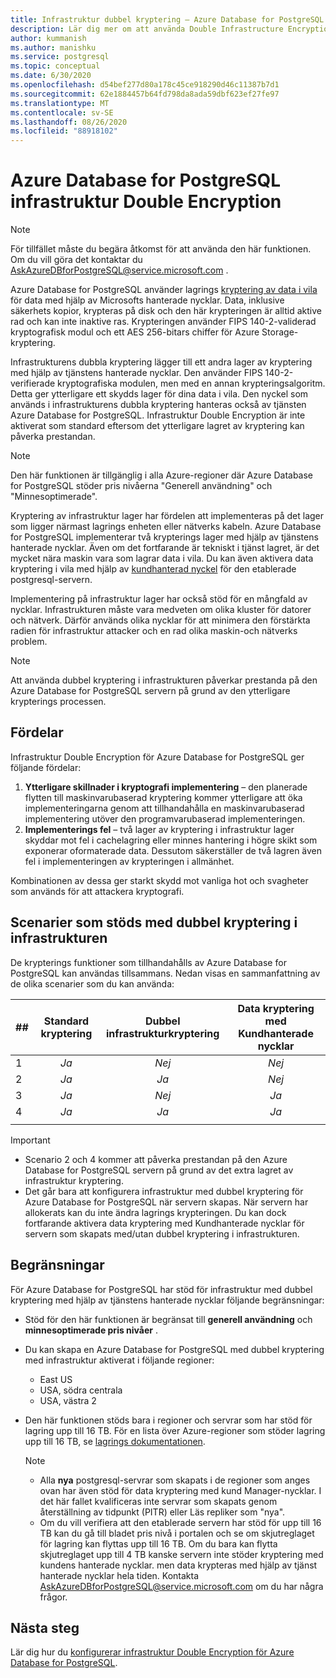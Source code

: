 ```yaml
---
title: Infrastruktur dubbel kryptering – Azure Database for PostgreSQL
description: Lär dig mer om att använda Double Infrastructure Encryption för att lägga till ett andra lager av kryptering med en tjänst hanterade nycklar.
author: kummanish
ms.author: manishku
ms.service: postgresql
ms.topic: conceptual
ms.date: 6/30/2020
ms.openlocfilehash: d54bef277d80a178c45ce918290d46c11387b7d1
ms.sourcegitcommit: 62e1884457b64fd798da8ada59dbf623ef27fe97
ms.translationtype: MT
ms.contentlocale: sv-SE
ms.lasthandoff: 08/26/2020
ms.locfileid: "88918102"
---
```

# <a name="azure-database-for-postgresql-infrastructure-double-encryption"></a>Azure Database for PostgreSQL infrastruktur Double Encryption

> [!NOTE]
> För tillfället måste du begära åtkomst för att använda den här funktionen. Om du vill göra det kontaktar du AskAzureDBforPostgreSQL@service.microsoft.com .

Azure Database for PostgreSQL använder lagrings [kryptering av data i vila](concepts-security.md#at-rest) för data med hjälp av Microsofts hanterade nycklar. Data, inklusive säkerhets kopior, krypteras på disk och den här krypteringen är alltid aktive rad och kan inte inaktive ras. Krypteringen använder FIPS 140-2-validerad kryptografisk modul och ett AES 256-bitars chiffer för Azure Storage-kryptering.

Infrastrukturens dubbla kryptering lägger till ett andra lager av kryptering med hjälp av tjänstens hanterade nycklar. Den använder FIPS 140-2-verifierade kryptografiska modulen, men med en annan krypteringsalgoritm. Detta ger ytterligare ett skydds lager för dina data i vila. Den nyckel som används i infrastrukturens dubbla kryptering hanteras också av tjänsten Azure Database for PostgreSQL. Infrastruktur Double Encryption är inte aktiverat som standard eftersom det ytterligare lagret av kryptering kan påverka prestandan.

> [!NOTE]
> Den här funktionen är tillgänglig i alla Azure-regioner där Azure Database for PostgreSQL stöder pris nivåerna "Generell användning" och "Minnesoptimerade".

Kryptering av infrastruktur lager har fördelen att implementeras på det lager som ligger närmast lagrings enheten eller nätverks kabeln. Azure Database for PostgreSQL implementerar två krypterings lager med hjälp av tjänstens hanterade nycklar. Även om det fortfarande är tekniskt i tjänst lagret, är det mycket nära maskin vara som lagrar data i vila. Du kan även aktivera data kryptering i vila med hjälp av [kundhanterad nyckel](concepts-data-encryption-postgresql.md) för den etablerade postgresql-servern.  

Implementering på infrastruktur lager har också stöd för en mångfald av nycklar. Infrastrukturen måste vara medveten om olika kluster för datorer och nätverk. Därför används olika nycklar för att minimera den förstärkta radien för infrastruktur attacker och en rad olika maskin-och nätverks problem. 

> [!NOTE]
> Att använda dubbel kryptering i infrastrukturen påverkar prestanda på den Azure Database for PostgreSQL servern på grund av den ytterligare krypterings processen.

## <a name="benefits"></a>Fördelar

Infrastruktur Double Encryption för Azure Database for PostgreSQL ger följande fördelar:

1. **Ytterligare skillnader i kryptografi implementering** – den planerade flytten till maskinvarubaserad kryptering kommer ytterligare att öka implementeringarna genom att tillhandahålla en maskinvarubaserad implementering utöver den programvarubaserad implementeringen.
2. **Implementerings fel** – två lager av kryptering i infrastruktur lager skyddar mot fel i cachelagring eller minnes hantering i högre skikt som exponerar oformaterade data. Dessutom säkerställer de två lagren även fel i implementeringen av krypteringen i allmänhet.

Kombinationen av dessa ger starkt skydd mot vanliga hot och svagheter som används för att attackera kryptografi.

## <a name="supported-scenarios-with-infrastructure-double-encryption"></a>Scenarier som stöds med dubbel kryptering i infrastrukturen

De krypterings funktioner som tillhandahålls av Azure Database for PostgreSQL kan användas tillsammans. Nedan visas en sammanfattning av de olika scenarier som du kan använda:

|  ##   | Standard kryptering | Dubbel infrastrukturkryptering | Data kryptering med Kundhanterade nycklar  |
|:------|:------------------:|:--------------------------------:|:--------------------------------------------:|
| 1     | *Ja*              | *Nej*                             | *Nej*                                         |
| 2     | *Ja*              | *Ja*                            | *Nej*                                         |
| 3     | *Ja*              | *Nej*                             | *Ja*                                        |
| 4     | *Ja*              | *Ja*                            | *Ja*                                        |
|       |                    |                                  |                                              |

> [!Important]
> - Scenario 2 och 4 kommer att påverka prestandan på den Azure Database for PostgreSQL servern på grund av det extra lagret av infrastruktur kryptering.
> - Det går bara att konfigurera infrastruktur med dubbel kryptering för Azure Database for PostgreSQL när servern skapas. När servern har allokerats kan du inte ändra lagrings krypteringen. Du kan dock fortfarande aktivera data kryptering med Kundhanterade nycklar för servern som skapats med/utan dubbel kryptering i infrastrukturen.

## <a name="limitations"></a>Begränsningar

För Azure Database for PostgreSQL har stöd för infrastruktur med dubbel kryptering med hjälp av tjänstens hanterade nycklar följande begränsningar:

* Stöd för den här funktionen är begränsat till **generell användning** och **minnesoptimerade pris nivåer** .
* Du kan skapa en Azure Database for PostgreSQL med dubbel kryptering med infrastruktur aktiverat i följande regioner:

   * East US
   * USA, södra centrala
   * USA, västra 2
   
* Den här funktionen stöds bara i regioner och servrar som har stöd för lagring upp till 16 TB. För en lista över Azure-regioner som stöder lagring upp till 16 TB, se [lagrings dokumentationen](concepts-pricing-tiers.md#storage).

    > [!NOTE]
    > - Alla **nya** postgresql-servrar som skapats i de regioner som anges ovan har även stöd för data kryptering med kund Manager-nycklar. I det här fallet kvalificeras inte servrar som skapats genom återställning av tidpunkt (PITR) eller Läs repliker som "nya".
    > - Om du vill verifiera att den etablerade servern har stöd för upp till 16 TB kan du gå till bladet pris nivå i portalen och se om skjutreglaget för lagring kan flyttas upp till 16 TB. Om du bara kan flytta skjutreglaget upp till 4 TB kanske servern inte stöder kryptering med kundens hanterade nycklar. men data krypteras med hjälp av tjänst hanterade nycklar hela tiden. Kontakta AskAzureDBforPostgreSQL@service.microsoft.com om du har några frågor.

## <a name="next-steps"></a>Nästa steg

Lär dig hur du [konfigurerar infrastruktur Double Encryption för Azure Database for PostgreSQL](howto-double-encryption.md).
